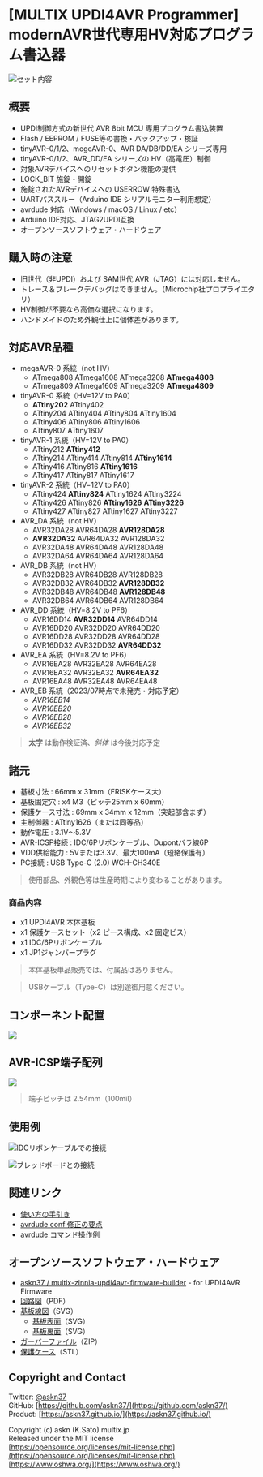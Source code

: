 # [MULTIX UPDI4AVR Programmer] modernAVR世代専用HV対応プログラム書込器

![セット内容](https://askn37.github.io/product/UPDI4AVR/images/IMG_3530.png)

## 概要

- UPDI制御方式の新世代 AVR 8bit MCU 専用プログラム書込装置
- Flash / EEPROM / FUSE等の書換・バックアップ・検証
- tinyAVR-0/1/2、megeAVR-0、AVR DA/DB/DD/EA シリーズ専用
- tinyAVR-0/1/2、AVR_DD/EA シリーズの HV（高電圧）制御
- 対象AVRデバイスへのリセットボタン機能の提供
- LOCK_BIT 施錠・開錠
- 施錠されたAVRデバイスへの USERROW 特殊書込
- UARTパススルー（Arduino IDE シリアルモニター利用想定）
- avrdude 対応（Windows / macOS / Linux / etc）
- Arduino IDE対応、JTAG2UPDI互換
- オープンソースソフトウェア・ハードウェア

## 購入時の注意

- 旧世代（非UPDI）および SAM世代 AVR（JTAG）には対応しません。
- トレース＆ブレークデバッグはできません。（Microchip社プロプライエタリ）
- HV制御が不要なら高価な選択になります。
- ハンドメイドのため外観仕上に個体差があります。

## 対応AVR品種

- megaAVR-0 系統（not HV）
  - ATmega808 ATmega1608 ATmega3208 __ATmega4808__
  - ATmega809 ATmega1609 ATmega3209 __ATmega4809__
- tinyAVR-0 系統（HV=12V to PA0）
  - __ATtiny202__ ATtiny402 
  - ATtiny204 ATtiny404 ATtiny804 ATtiny1604 
  - ATtiny406 ATtiny806 ATtiny1606 
  - ATtiny807 ATtiny1607
- tinyAVR-1 系統（HV=12V to PA0）
  - ATtiny212 __ATtiny412__
  - ATtiny214 ATtiny414 ATtiny814 __ATtiny1614__
  - ATtiny416 ATtiny816 __ATtiny1616__
  - ATtiny417 ATtiny817 ATtiny1617
- tinyAVR-2 系統（HV=12V to PA0）
  - ATtiny424 __ATtiny824__ ATtiny1624 ATtiny3224
  - ATtiny426 ATtiny826 __ATtiny1626__ __ATtiny3226__
  - ATtiny427 ATtiny827 ATtiny1627 ATtiny3227
- AVR_DA 系統（not HV）
  - AVR32DA28 AVR64DA28 __AVR128DA28__
  - __AVR32DA32__ AVR64DA32 AVR128DA32
  - AVR32DA48 AVR64DA48 AVR128DA48
  - AVR32DA64 AVR64DA64 AVR128DA64
- AVR_DB 系統（not HV）
  - AVR32DB28 AVR64DB28 AVR128DB28
  - AVR32DB32 AVR64DB32 __AVR128DB32__
  - AVR32DB48 AVR64DB48 __AVR128DB48__
  - AVR32DB64 AVR64DB64 AVR128DB64
- AVR_DD 系統（HV=8.2V to PF6）
  - AVR16DD14 __AVR32DD14__ AVR64DD14
  - AVR16DD20 AVR32DD20 AVR64DD20
  - AVR16DD28 AVR32DD28 AVR64DD28
  - AVR16DD32 AVR32DD32 __AVR64DD32__
- AVR_EA 系統（HV=8.2V to PF6）
  - AVR16EA28 AVR32EA28 AVR64EA28
  - AVR16EA32 AVR32EA32 __AVR64EA32__
  - AVR16EA48 AVR32EA48 AVR64EA48
- AVR_EB 系統（2023/07時点で未発売・対応予定）
  - *AVR16EB14*
  - *AVR16EB20*
  - *AVR16EB28*
  - *AVR16EB32*

> __太字__ は動作検証済、*斜体* は今後対応予定

## 諸元

- 基板寸法 : 66mm x 31mm（FRISKケース大）
- 基板固定穴 : x4 M3（ピッチ25mm x 60mm）
- 保護ケース寸法 : 69mm x 34mm x 12mm（突起部含まず）
- 主制御器 : ATtiny1626（または同等品）
- 動作電圧 : 3.1V〜5.3V
- AVR-ICSP接続 : IDC/6Pリボンケーブル、Dupontバラ線6P
- VDD供給能力 : 5Vまたは3.3V、最大100mA（短絡保護有）
- PC接続 : USB Type-C (2.0) WCH-CH340E

> 使用部品、外観色等は生産時期により変わることがあります。

### 商品内容

- x1 UPDI4AVR 本体基板
- x1 保護ケースセット（x2 ピース構成、x2 固定ビス）
- x1 IDC/6Pリボンケーブル
- x1 JP1ジャンパープラグ

> 本体基板単品販売では、付属品はありません。

> USBケーブル（Type-C）は別途御用意ください。

## コンポーネント配置

![](https://askn37.github.io/product/UPDI4AVR/images/Image-2.drawio.svg)

## AVR-ICSP端子配列

![](https://askn37.github.io/product/UPDI4AVR/images/Image-1.drawio.svg)

> 端子ピッチは 2.54mm（100mil）

## 使用例

![IDCリボンケーブルでの接続](https://askn37.github.io/product/UPDI4AVR/images/IMG_3529.png)

![ブレッドボードとの接続](https://askn37.github.io/product/UPDI4AVR/images/IMG_3527.png)

## 関連リンク

- [使い方の手引き](https://askn37.github.io/product/UPDI4AVR/1_Usage.html)
- [avrdude.conf 修正の要点](https://askn37.github.io/product/UPDI4AVR/2_Configuration.html)
- [avrdude コマンド操作例](https://askn37.github.io/product/UPDI4AVR/3_Oparation.html)

## オープンソースソフトウェア・ハードウェア

- [askn37 / multix-zinnia-updi4avr-firmware-builder](https://github.com/askn37/multix-zinnia-updi4avr-firmware-builder) - for UPDI4AVR Firmware
- [回路図](https://askn37.github.io/product/UPDI4AVR/2306_UPDI4AVR/2306_Zinnia-UPDI4AVR-MZU2406B2.pdf)（PDF）
- [基板線図](https://askn37.github.io/product/UPDI4AVR/2306_UPDI4AVR/2306_Zinnia-UPDI4AVR-MZU2306B7_layers.svg)（SVG）
  - [基板表面](https://askn37.github.io/product/UPDI4AVR/2306_UPDI4AVR/2306_Zinnia-UPDI4AVR-MZU2306B7_top.svg)（SVG）
  - [基板裏面](https://askn37.github.io/product/UPDI4AVR/2306_UPDI4AVR/2306_Zinnia-UPDI4AVR-MZU2306B7_bottom.svg)（SVG）
- [ガーバーファイル](https://github.com/askn37/askn37.github.io/tree/main/product/UPDI4AVR/2306_UPDI4AVR/PCBA/)（ZIP）
- [保護ケース](https://github.com/askn37/askn37.github.io/tree/main/product/UPDI4AVR/2306_UPDI4AVR/3DP/)（STL）

## Copyright and Contact

Twitter: [@askn37](https://twitter.com/askn37) \
GitHub: [https://github.com/askn37/](https://github.com/askn37/) \
Product: [https://askn37.github.io/](https://askn37.github.io/)

Copyright (c) askn (K.Sato) multix.jp \
Released under the MIT license \
[https://opensource.org/licenses/mit-license.php](https://opensource.org/licenses/mit-license.php) \
[https://www.oshwa.org/](https://www.oshwa.org/)
